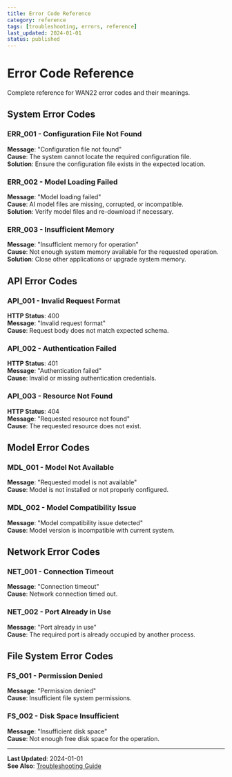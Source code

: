 ```yaml
---
title: Error Code Reference
category: reference
tags: [troubleshooting, errors, reference]
last_updated: 2024-01-01
status: published
---
```


# Error Code Reference

Complete reference for WAN22 error codes and their meanings.

## System Error Codes

### ERR_001 - Configuration File Not Found

**Message**: "Configuration file not found"  
**Cause**: The system cannot locate the required configuration file.  
**Solution**: Ensure the configuration file exists in the expected location.

### ERR_002 - Model Loading Failed

**Message**: "Model loading failed"  
**Cause**: AI model files are missing, corrupted, or incompatible.  
**Solution**: Verify model files and re-download if necessary.

### ERR_003 - Insufficient Memory

**Message**: "Insufficient memory for operation"  
**Cause**: Not enough system memory available for the requested operation.  
**Solution**: Close other applications or upgrade system memory.

## API Error Codes

### API_001 - Invalid Request Format

**HTTP Status**: 400  
**Message**: "Invalid request format"  
**Cause**: Request body does not match expected schema.

### API_002 - Authentication Failed

**HTTP Status**: 401  
**Message**: "Authentication failed"  
**Cause**: Invalid or missing authentication credentials.

### API_003 - Resource Not Found

**HTTP Status**: 404  
**Message**: "Requested resource not found"  
**Cause**: The requested resource does not exist.

## Model Error Codes

### MDL_001 - Model Not Available

**Message**: "Requested model is not available"  
**Cause**: Model is not installed or not properly configured.

### MDL_002 - Model Compatibility Issue

**Message**: "Model compatibility issue detected"  
**Cause**: Model version is incompatible with current system.

## Network Error Codes

### NET_001 - Connection Timeout

**Message**: "Connection timeout"  
**Cause**: Network connection timed out.

### NET_002 - Port Already in Use

**Message**: "Port already in use"  
**Cause**: The required port is already occupied by another process.

## File System Error Codes

### FS_001 - Permission Denied

**Message**: "Permission denied"  
**Cause**: Insufficient file system permissions.

### FS_002 - Disk Space Insufficient

**Message**: "Insufficient disk space"  
**Cause**: Not enough free disk space for the operation.

---

**Last Updated**: 2024-01-01  
**See Also**: [Troubleshooting Guide](../../user-guide/troubleshooting.md)
